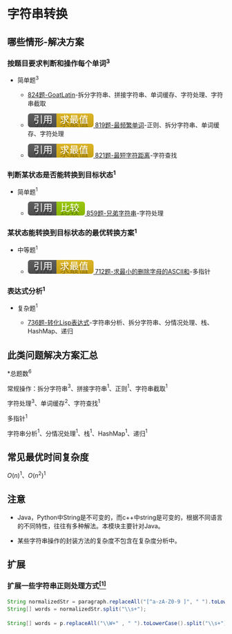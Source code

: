 # 字符串转换

## 哪些情形-解决方案

### 按题目要求判断和操作每个单词$^3$

+ 简单题$^3$

  + [824题-GoatLatin](824-GoatLatin.md)-拆分字符串、拼接字符串、单词缓存、字符处理、字符串截取

  + [![[引用][求最值]](/figures/Ref-MaximumAndMinimum.svg) 819题-最频繁单词](/求最值/间接求最值/819-MostCommonWord.md)-正则、拆分字符串、单词缓存、字符处理

  + [![[引用][求最值]](/figures/Ref-MaximumAndMinimum.svg) 821题-最短字符距离](/求最值/直接求最值/821-ShortestDistancetoaCharacter.md)-字符查找

### 判断某状态是否能转换到目标状态$^1$

+ 简单题$^1$

  + [![[引用][比较]](/figures/Ref-Compare.svg) 859题-兄弟字符串](/比较/859-BuddyStrings.md)-字符处理

### 某状态能转换到目标状态的最优转换方案$^1$

+ 中等题$^1$

  + [![[引用][求最值]](/figures/Ref-MaximumAndMinimum.svg) 712题-求最小的删除字母的ASCII和](/求最值/间接求最值/712-MinimumASCIIDeleteSumforTwoStrings.md)-多指针

### 表达式分析$^1$

+ 复杂题$^1$

  + [736题-转化Lisp表达式]-字符串分析、拆分字符串、分情况处理、栈、HashMap、递归

## 此类问题解决方案汇总

\*总题数$^6$

常规操作：拆分字符串$^3$、拼接字符串$^1$、正则$^1$、字符串截取$^1$

字符处理$^3$、单词缓存$^2$、字符查找$^1$

多指针$^1$

字符串分析$^1$、分情况处理$^1$、栈$^1$、HashMap$^1$、递归$^1$

## 常见最优时间复杂度

$O(n)^1$、$O(n^2)^1$

## 注意

+ Java，Python中String是不可变的，而c++中string是可变的，根据不同语言的不同特性，往往有多种解法。本模块主要针对Java。

+ 某些字符串操作的封装方法的复杂度不包含在复杂度分析中。

## 扩展

### 扩展一些字符串正则处理方式[$^{[1]}$](#refer-anchor-1)

``` java
String normalizedStr = paragraph.replaceAll("[^a-zA-Z0-9 ]", " ").toLowerCase();
String[] words = normalizedStr.split("\\s+");

String[] words = p.replaceAll("\\W+" , " ").toLowerCase().split("\\s+");
```

<!-- 题目链接 -->
[824题-GoatLatin]:824-GoatLatin.md
[736题-转化Lisp表达式]:736-ParseLispExpression.md
